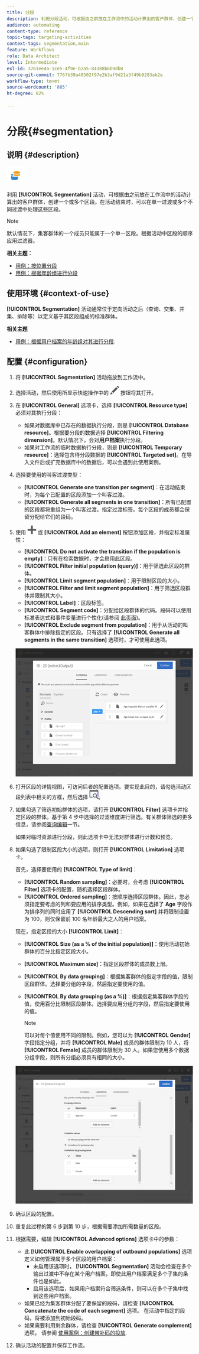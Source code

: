 ```yaml
---
title: 分段
description: 利用分段活动，可根据由之前放在工作流中的活动计算出的客户群体，创建一个或多个分段。
audience: automating
content-type: reference
topic-tags: targeting-activities
context-tags: segmentation,main
feature: Workflows
role: Data Architect
level: Intermediate
exl-id: 3761ee4a-1ce5-4f9e-b2a5-84388b6b9db8
source-git-commit: 7767b39a48502f97e2b3af9d21a3f49b9283ab2e
workflow-type: tm+mt
source-wordcount: '885'
ht-degree: 82%

---
```


# 分段{#segmentation}

## 说明 {#description}

![](assets/segmentation.png)

利用 **[!UICONTROL Segmentation]** 活动，可根据由之前放在工作流中的活动计算出的客户群体，创建一个或多个区段。在活动结束时，可以在单一过渡或多个不同过渡中处理这些区段。

>[!NOTE]
>
>默认情况下，集客群体的一个成员只能属于一个单一区段。根据活动中区段的顺序应用过滤器。

**相关主题：**
* [用例：按位置分段](../../automating/using/workflow-segmentation-location.md)
* [用例：根据年龄组进行分段](../../automating/using/segmentation-age-groups.md)

## 使用环境 {#context-of-use}

**[!UICONTROL Segmentation]** 活动通常位于定向活动之后（查询、交集、并集、排除等）以定义基于其区段组成的标准群体。

**相关主题**

* [用例：根据用户档案的年龄组对其进行分段](../../automating/using/segmentation-age-groups.md).

## 配置 {#configuration}

1. 将 **[!UICONTROL Segmentation]** 活动拖放到工作流中。
1. 选择活动，然后使用所显示快速操作中的 ![](assets/edit_darkgrey-24px.png) 按钮将其打开。
1. 在 **[!UICONTROL General]** 选项卡，选择 **[!UICONTROL Resource type]** 必须对其执行分段：

   * 如果对数据库中已存在的数据执行分段，则是 **[!UICONTROL Database resource]**。根据要分段的数据选择 **[!UICONTROL Filtering dimension]**。默认情况下，会对&#x200B;**用户档案**&#x200B;执行分段。
   * 如果对工作流的临时数据执行分段，则是 **[!UICONTROL Temporary resource]**：选择包含待分段数据的 **[!UICONTROL Targeted set]**。在导入文件后或扩充数据库中的数据后，可以会遇到此使用案例。

1. 选择要使用的叫客过渡类型：

   * **[!UICONTROL Generate one transition per segment]**：在活动结束时，为每个已配置的区段添加一个叫客过渡。
   * **[!UICONTROL Generate all segments in one transition]**：所有已配置的区段都将重组为一个叫客过渡。指定过渡标签。每个区段的成员都会保留分配给它们的段码。

1. 使用 ![](assets/add_darkgrey-24px.png) 或 **[!UICONTROL Add an element]** 按钮添加区段，并指定标准属性：

   * **[!UICONTROL Do not activate the transition if the population is empty]**：只有在检索数据时，才会启用此区段。
   * **[!UICONTROL Filter initial population (query)]**：用于筛选此区段的群体。
   * **[!UICONTROL Limit segment population]**：用于限制区段的大小。
   * **[!UICONTROL Filter and limit segment population]**：用于筛选区段群体并限制其大小。
   * **[!UICONTROL Label]**：区段标签。
   * **[!UICONTROL Segment code]**：分配给区段群体的代码。段码可以使用标准表达式和事件变量进行个性化(请参阅 [此页面](../../automating/using/customizing-workflow-external-parameters.md))。
   * **[!UICONTROL Exclude segment from population]**：用于从活动的叫客群体中排除指定的区段。只有选择了 **[!UICONTROL Generate all segments in the same transition]** 选项时，才可使用此选项。

   ![](assets/wkf_segment_new_segment.png)

1. 打开区段的详情视图，可访问后者的配置选项。要实现此目的，请勾选活动区段列表中相关的方框，然后选择 ![](assets/wkf_segment_parameters_24px.png)。
1. 如果勾选了筛选初始群体的选项，请打开 **[!UICONTROL Filter]** 选项卡并指定区段的群体。基于第 4 步中选择的过滤维度进行筛选。有关群体筛选的更多信息，请参阅[查询编辑](../../automating/using/editing-queries.md)一节。

   如果对临时资源进行分段，则此选项卡中无法对群体进行计数和预览。

1. 如果勾选了限制区段大小的选项，则打开 **[!UICONTROL Limitation]** 选项卡。

   首先，选择要使用的 **[!UICONTROL Type of limit]**：

   * **[!UICONTROL Random sampling]**：必要时，会考虑 **[!UICONTROL Filter]** 选项卡的配置，随机选择区段群体。
   * **[!UICONTROL Ordered sampling]**：按顺序选择区段群体。因此，您必须指定要考虑的列和要应用的排序类型。例如，如果在选择了 **Age** 字段作为排序列的同时应用了 **[!UICONTROL Descending sort]** 并将限制设置为 100，则仅保留前 100 名年龄最大之人的用户档案。

   现在，指定区段的大小 **[!UICONTROL Limit]**：

   * **[!UICONTROL Size (as a % of the initial population)]**：使用活动初始群体的百分比指定区段大小。
   * **[!UICONTROL Maximum size]**：指定区段群体的成员数上限。
   * **[!UICONTROL By data grouping]**：根据集客群体的指定字段的值，限制区段群体。选择要分组的字段，然后指定要使用的值。
   * **[!UICONTROL By data grouping (as a %)]**：根据指定集客群体字段的值，使用百分比限制区段群体。选择要应用分组的字段，然后指定要使用的值。

     >[!NOTE]
     >
     >可以对每个值使用不同的限制。例如，您可以为 **[!UICONTROL Gender]** 字段指定分组，并将 **[!UICONTROL Male]** 成员的群体限制为 10 人，将 **[!UICONTROL Female]** 成员的群体限制为 30 人。如果您使用多个数据分组字段，则所有分组必须具有相同的大小。

   ![](assets/wkf_segment_limit_by_grouping.png)

1. 确认区段的配置。
1. 重复此过程的第 6 步到第 10 步，根据需要添加所需数量的区段。
1. 根据需要，编辑 **[!UICONTROL Advanced options]** 选项卡中的参数：

   * 此 **[!UICONTROL Enable overlapping of outbound populations]** 选项定义如何管理属于多个区段的用户档案：
      * 未启用该选项时， **[!UICONTROL Segmentation]** 活动会检查在多个输出过渡中不存在某个用户档案，即使此用户档案满足多个子集的条件也是如此。
      * 启用该选项后，如果用户档案符合筛选条件，则可以在多个子集中找到这些用户档案。
   * 如果已经为集客群体分配了要保留的段码，请检查 **[!UICONTROL Concatenate the code of each segment]** 选项。 在活动中指定的段码，将被添加到初始段码。
   * 如果需要利用剩余群体，请检查 **[!UICONTROL Generate complement]** 选项。 请参阅 [使用案例：创建带补码的投放](../../automating/using/workflow-created-query-with-complement.md).

1. 确认活动的配置并保存工作流。

